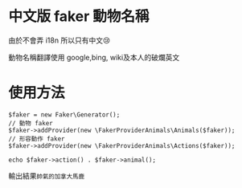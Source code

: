 # 中文版 faker 動物名稱

由於不會弄 i18n 所以只有中文😢

動物名稱翻譯使用 google,bing, wiki及本人的破爛英文

# 使用方法

 ```
 $faker = new Faker\Generator();
 // 動物 faker
 $faker->addProvider(new \FakerProviderAnimals\Animals($faker));
 // 形容動作 faker
 $faker->addProvider(new \FakerProviderAnimals\Actions($faker));
 
 echo $faker->action() . $faker->animal();
 ```
 輸出結果`帥氣的加拿大馬鹿`
 
 
 

